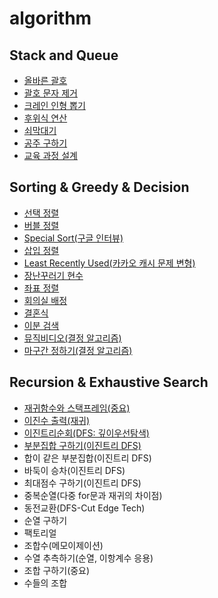# algorithm

## Stack and Queue
- [올바른 괄호](stack-queue/1-correct-parenthesis.js)
- [괄호 문자 제거](stack-queue/2-remove_parenthesis_string.js)
- [크레인 인형 뽑기](stack-queue/3-crane.js)
- [후위식 연산](stack-queue/4-postfix.js)
- [쇠막대기](stack-queue/5-iron-bars.js)
- [공주 구하기](stack-queue/6-princess.js)
- [교육 과정 설계](stack-queue/7-curriculum.js)

## Sorting & Greedy & Decision
- [선택 정렬](sorting-greedy-decision/1-selection-sort.js)
- [버블 정렬](sorting-greedy-decision/2-bubble-sort.js)
- [Special Sort(구글 인터뷰)](sorting-greedy-decision/3-special-sort.js)
- [삽입 정렬](sorting-greedy-decision/4-insertion-sort.js)
- [Least Recently Used(카카오 캐시 문제 변형)](sorting-greedy-decision/5-least-recently-used.js)
- [장난꾸러기 현수](sorting-greedy-decision/6-mischievous-child.js)
- [좌표 정렬](sorting-greedy-decision/7-sorting-location.js)
- [회의실 배정](sorting-greedy-decision/8-meeting-room-assignment.js)
- [결혼식](sorting-greedy-decision/9-wedding-ceremony.js)
- [이분 검색](sorting-greedy-decision/10-binaray-search.js)
- [뮤직비디오(결정 알고리즘)](sorting-greedy-decision/11-music-video.js)
- [마구간 정하기(결정 알고리즘)](sorting-greedy-decision/12-stable.js)

## Recursion & Exhaustive Search
- [재귀함수와 스택프레임(중요)](recursion-exhaustive-search/1-recursive-function.js)
- [이진수 출력(재귀)](recursion-exhaustive-search/2-binary-numerals.js)
- [이진트리순회(DFS: 깊이우선탐색)](recursion-exhaustive-search/3-binary-tree.js)
- [부분집합 구하기(이진트리 DFS)](recursion-exhaustive-search/4-powerset.js)
- 합이 같은 부분집합(이진트리 DFS)
- 바둑이 승차(이진트리 DFS)
- 최대점수 구하기(이진트리 DFS)
- 중복순열(다중 for문과 재귀의 차이점)
- 동전교환(DFS-Cut Edge Tech)
- 순열 구하기
- 팩토리얼
- 조합수(메모이제이션)
- 수열 추측하기(순열, 이항계수 응용)
- 조합 구하기(중요)
- 수들의 조합
